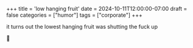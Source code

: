 +++
title = 'low hanging fruit'
date = 2024-10-11T12:00:00-07:00
draft = false
categories = ["humor"]
tags = ["corporate"]
+++

it turns out the lowest hanging fruit was shutting the fuck up

🌈